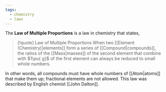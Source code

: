 ```yaml
---
tags:
  - chemistry
  - laws
---
```

The **Law of Multiple Proportions** is a law in chemistry that states,

>[!quote] Law of Multiple Proportions
>When two [[Element (Chemistry)|elements]] form a series of [[Compound|compounds]], the ratios of the [[Mass|masses]] of the second element that combine with $1\pu{ g}$ of the first element can always be reduced to small whole numbers.

In other words, all compounds must have whole numbers of [[Atom|atoms]] that make them up; fractional elements are not allowed. This law was described by English chemist [[John Dalton]]. 